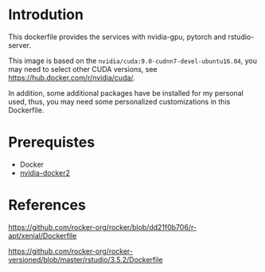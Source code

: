 # Introdution
This dockerfile provides the services with nvidia-gpu, pytorch and rstudio-server.

This image is based on the `nvidia/cuda:9.0-cudnn7-devel-ubuntu16.04`, you may need to select other CUDA versions, see https://hub.docker.com/r/nvidia/cuda/.


In addition, some additional packages have be installed for my personal used, thus, you may need some personalized customizations in this Dockerfile.


# Prerequistes
- Docker
- [nvidia-docker2](https://github.com/NVIDIA/nvidia-docker)



# References

https://github.com/rocker-org/rocker/blob/dd21f0b706/r-apt/xenial/Dockerfile

https://github.com/rocker-org/rocker-versioned/blob/master/rstudio/3.5.2/Dockerfile

